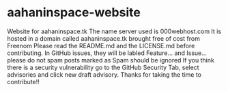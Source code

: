 # aahaninspace-website
Website for aahaninspace.tk
The name server used is 000webhost.com 
It is hosted in a domain called aahaninspace.tk brought free of cost from Freenom
Please read the README.md and the LICENSE.md before contributing.
In GitHub issues, they will be labled Feature... and Issue... please do not spam posts marked as Spam should be ignored
If you think there is a security vulnerability go to the GitHub Security Tab, select advisories and click new draft advisory.
Thanks for taking the time to contribute!!
